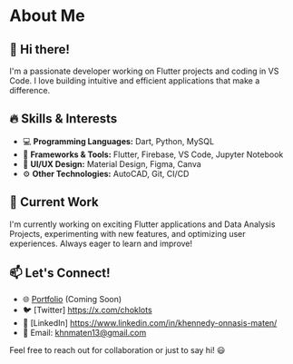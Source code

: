 # About Me

## 👋 Hi there!
I'm a passionate developer working on Flutter projects and coding in VS Code. I love building intuitive and efficient applications that make a difference.

## 🔥 Skills & Interests
- 💻 **Programming Languages:** Dart, Python, MySQL
- 📱 **Frameworks & Tools:** Flutter, Firebase, VS Code, Jupyter Notebook
- 🎨 **UI/UX Design:** Material Design, Figma, Canva
- ⚙️ **Other Technologies:** AutoCAD, Git, CI/CD

## 🚀 Current Work
I'm currently working on exciting Flutter applications and Data Analysis Projects, experimenting with new features, and optimizing user experiences. Always eager to learn and improve!

## 📫 Let's Connect!
- 🌐 [Portfolio](#) (Coming Soon)
- 🐦 [Twitter] https://x.com/choklots
- 💼 [LinkedIn] https://www.linkedin.com/in/khennedy-onnasis-maten/
- 📧 Email: khnmaten13@gmail.com

Feel free to reach out for collaboration or just to say hi! 😃

